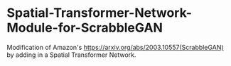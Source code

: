 # Spatial-Transformer-Network-Module-for-ScrabbleGAN

Modification of Amazon's https://arxiv.org/abs/2003.10557(ScrabbleGAN) by adding in a Spatial Transformer Network. 
